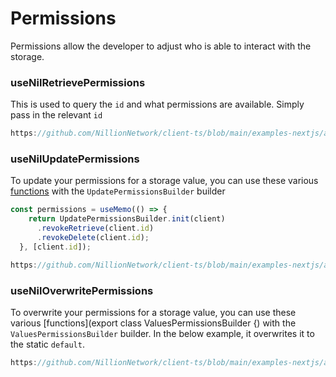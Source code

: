 # Permissions

Permissions allow the developer to adjust who is able to interact with the storage.

### useNilRetrievePermissions
This is used to query the `id` and what permissions are available. Simply pass in the relevant `id` 
```ts reference showGithubLink
https://github.com/NillionNetwork/client-ts/blob/main/examples-nextjs/app/components/retrieve-permissions.tsx
```

### useNilUpdatePermissions
To update your permissions for a storage value, you can use these various [functions](https://github.com/NillionNetwork/client-ts/blob/8ddf2914ceccca10a3fe9466b429fe496b38cfd8/client-vms/src/vm/operation/update-permissions.ts#L161) with the `UpdatePermissionsBuilder` builder

```ts
const permissions = useMemo(() => {
    return UpdatePermissionsBuilder.init(client)
      .revokeRetrieve(client.id)
      .revokeDelete(client.id);
  }, [client.id]);
```

```ts reference showGithubLink
https://github.com/NillionNetwork/client-ts/blob/main/examples-nextjs/app/components/update-permissions.tsx
```

### useNilOverwritePermissions
To overwrite  your permissions for a storage value, you can use these various [functions](export class ValuesPermissionsBuilder {) with the `ValuesPermissionsBuilder` builder. In the below example, it overwrites it to the static `default`.

```ts reference showGithubLink
https://github.com/NillionNetwork/client-ts/blob/main/examples-nextjs/app/components/overwrite-permissions.tsx
```




